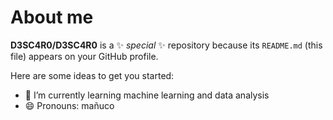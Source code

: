 # About me


**D3SC4R0/D3SC4R0** is a ✨ _special_ ✨ repository because its `README.md` (this file) appears on your GitHub profile.

Here are some ideas to get you started:


- 🌱 I’m currently learning machine learning and data analysis
- 😄 Pronouns: mañuco

